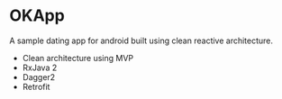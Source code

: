 OKApp
=====

A sample dating app for android built using clean reactive architecture.

- Clean architecture using MVP
- RxJava 2
- Dagger2
- Retrofit
